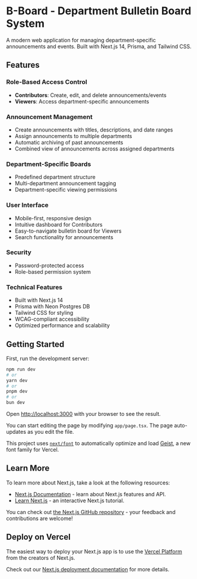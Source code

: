 # B-Board - Department Bulletin Board System

A modern web application for managing department-specific announcements and events. Built with Next.js 14, Prisma, and Tailwind CSS.

## Features

### Role-Based Access Control

- **Contributors**: Create, edit, and delete announcements/events
- **Viewers**: Access department-specific announcements

### Announcement Management

- Create announcements with titles, descriptions, and date ranges
- Assign announcements to multiple departments
- Automatic archiving of past announcements
- Combined view of announcements across assigned departments

### Department-Specific Boards

- Predefined department structure
- Multi-department announcement tagging
- Department-specific viewing permissions

### User Interface

- Mobile-first, responsive design
- Intuitive dashboard for Contributors
- Easy-to-navigate bulletin board for Viewers
- Search functionality for announcements

### Security

- Password-protected access
- Role-based permission system

### Technical Features

- Built with Next.js 14
- Prisma with Neon Postgres DB
- Tailwind CSS for styling
- WCAG-compliant accessibility
- Optimized performance and scalability

## Getting Started

First, run the development server:

```bash
npm run dev
# or
yarn dev
# or
pnpm dev
# or
bun dev
```

Open [http://localhost:3000](http://localhost:3000) with your browser to see the result.

You can start editing the page by modifying `app/page.tsx`. The page auto-updates as you edit the file.

This project uses [`next/font`](https://nextjs.org/docs/app/building-your-application/optimizing/fonts) to automatically optimize and load [Geist](https://vercel.com/font), a new font family for Vercel.

## Learn More

To learn more about Next.js, take a look at the following resources:

- [Next.js Documentation](https://nextjs.org/docs) - learn about Next.js features and API.
- [Learn Next.js](https://nextjs.org/learn) - an interactive Next.js tutorial.

You can check out [the Next.js GitHub repository](https://github.com/vercel/next.js) - your feedback and contributions are welcome!

## Deploy on Vercel

The easiest way to deploy your Next.js app is to use the [Vercel Platform](https://vercel.com/new?utm_medium=default-template&filter=next.js&utm_source=create-next-app&utm_campaign=create-next-app-readme) from the creators of Next.js.

Check out our [Next.js deployment documentation](https://nextjs.org/docs/app/building-your-application/deploying) for more details.
